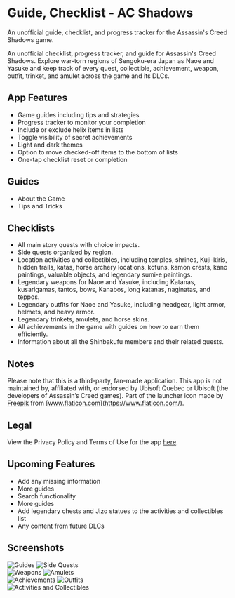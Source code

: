 # Guide, Checklist - AC Shadows
An unofficial guide, checklist, and progress tracker for the Assassin's Creed Shadows game.

An unofficial checklist, progress tracker, and guide for Assassin's Creed Shadows. Explore war-torn regions of Sengoku-era Japan as Naoe and Yasuke and keep track of every quest, collectible, achievement, weapon, outfit, trinket, and amulet across the game and its DLCs.

<!-- [![Google Play](google_play.png)](https://play.google.com/store/apps/details?id=me.mmagg.acshadowsguide) -->

## App Features
* Game guides including tips and strategies
* Progress tracker to monitor your completion
* Include or exclude helix items in lists
* Toggle visibility of secret achievements
* Light and dark themes
* Option to move checked-off items to the bottom of lists
* One-tap checklist reset or completion

## Guides
* About the Game
* Tips and Tricks

## Checklists
* All main story quests with choice impacts.
* Side quests organized by region.
* Location activities and collectibles, including temples, shrines, Kuji-kiris, hidden trails, katas, horse archery locations, kofuns, kamon crests, kano paintings, valuable objects, and legendary sumi-e paintings.
* Legendary weapons for Naoe and Yasuke, including Katanas, kusarigamas, tantos, bows, Kanabos, long katanas, naginatas, and teppos.
* Legendary outfits for Naoe and Yasuke, including headgear, light armor, helmets, and heavy armor.
* Legendary trinkets, amulets, and horse skins.
* All achievements in the game with guides on how to earn them efficiently.
* Information about all the Shinbakufu members and their related quests.

## Notes
Please note that this is a third-party, fan-made application. This app is not maintained by, affiliated with, or endorsed by Ubisoft Quebec or Ubisoft (the developers of Assassin’s Creed games). Part of the launcher icon made by [Freepik](https://www.flaticon.com/authors/freepik) from [www.flaticon.com](https://www.flaticon.com/).


## Legal
View the Privacy Policy and Terms of Use for the app [here](https://github.com/MMagg-dev/Guide_Checklist_AC_Shadows/tree/main/Legal).

## Upcoming Features
* Add any missing information
* More guides
* Search functionality
* More guides
* Add legendary chests and Jizo statues to the activities and collectibles list
* Any content from future DLCs

## Screenshots
![Guides](/Screenshots/1_guides.png)        ![Side Quests](/Screenshots/2_side_quests.png) \
![Weapons](/Screenshots/3_weapons.png)        ![Amulets](/Screenshots/4_amulets.png) \
![Achievements](/Screenshots/5_achievements.png)        ![Outfits](/Screenshots/6_outfits.png) \
![Activities and Collectibles](/Screenshots/7_activities.png)
